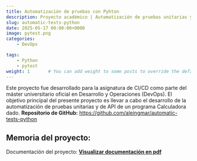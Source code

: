 ```yaml
---
title: Automatización de pruebas con Pyhton
description: Proyecto académico | Automatización de pruebas unitarias y de API usando Python.
slug: automatic-tests-python
date: 2025-05-17 00:00:00+0000
image: pytest.png
categories:
    - DevOps

tags:
    - Python
    - pytest
weight: 1       # You can add weight to some posts to override the default sorting (date descending)
---
```


Este proyecto fue desarrollado para la asignatura de CI/CD como parte del máster universitario oficial en Desarrollo y Operaciones (DevOps).
El objetivo principal del presente proyecto es llevar a cabo el desarrollo de la automatización de pruebas unitarias y de API de un programa Calculadora dado.
**Repositorio de GitHub:** 
https://github.com/aleingmar/automatic-tests-python


## Memoria del proyecto:
Documentación del proyecto: [**Visualizar documentación en pdf**](/post/automatic-test-python/Act2_AutomatizacionPruebasPython_AlejandroIngles.pdf)

